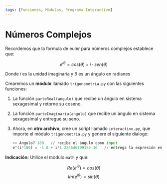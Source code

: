 ```yaml
---
tags: [Funciones, Módulos, Programa Interactivo]
---
```


# Números Complejos

Recordemos que la formula de euler para números complejos establece que:

$$ e^{i\theta} = cos(\theta) + i \cdot sen(\theta) $$

Donde $i$ es la unidad imaginaria y $\theta$ es un ángulo en radianes

Crearemos un **módulo** llamado `trigonometria.py` con las siguientes funciones:

1. La función `parteReal(angulo)` que recibe un ángulo en sistema sexagesimal
y retorne su coseno.

2. La función `parteImaginaria(angulo)` que recibe un ángulo en sistema sexagesimal y entregue su seno.

3. Ahora, en **otro archivo**, cree un script llamado `interactivo.py`, que importe el módulo `trigonometria.py` y genere el siguiente dialogo:

    ```python
    >> Angulo? 180   // recibe el ángulo como input
    e^(i*180) = -1.0 + i*1.22464679915e-16   // entrega la expresión en forma compleja
    ```

**Indicación:** 
Utilice el modulo `math` y que:

$$ Re(e^{i\theta}) = cos(\theta) $$
$$ Im(e^{i\theta}) = sin(\theta) $$







